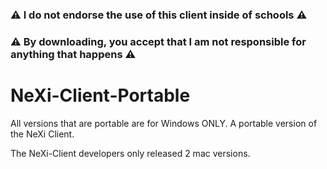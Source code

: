 ### :warning: I do not endorse the use of this client inside of schools :warning:
### :warning: By downloading, you accept that I am not responsible for anything that happens :warning:

# NeXi-Client-Portable
All versions that are portable are for Windows ONLY.
A portable version of the NeXi Client.

The NeXi-Client developers only released 2 mac versions.
